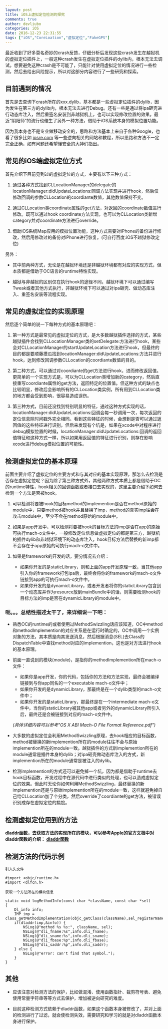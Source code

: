 ```yaml
---
layout: post
title: iOS上虚拟定位检测的探究
comments: true
author: devliubo
categories: iOS
date: 2016-12-23 22:31:55
tags: ["iOS","CoreLoation","虚拟定位","FakeGPS"]
---
```



最近收到了好多莫名奇妙的crash反馈，仔细分析后发现这些crash发生在越狱机的虚拟定位插件上，一般这种crash发生在虚拟定位插件的dylib内，根本无法去调试。想要避免这种crash是不可能了，只能针对使用虚拟定位的情况进行一些检测，然后去给出风险提示，所以对这部分内容进行了一些研究和探索。

<!-- more -->


## 目前遇到的情况

首先是去查询下crash所在的xxx.dylib，基本都是一些虚拟定位插件的dylib，因为发生在第三方的dylib内，根本无法去进行Debug。还有一些是通过将ipa砸壳进行动态库注入，然后重签名安装到非越狱机上，也可以实现修改位置的效果。最近“阴阳师”的流行也催生了另外一种方法，借助于iOS系统本身的模拟位置功能。

因为我本身也不是专业做移动安全的，思路和方法基本上来自于各种Google，也看了很多比如 [iosre.com](http://iosre.com/) 等一些逆向相关的网站和教程，所以思路和方法不一定完全正确，如有问题还希望懂安全的大神们指出。


## 常见的iOS端虚拟定位方式

首先介绍下目前见到过的虚拟定位的方式，主要有以下三种方式：

1. 通过各种方式找到CLLocationManager的delegate的locationManager:didUpdateLocations:回调方法实现并进行hook，然后仅修改回调的参数CLLocation的coordiante数值，其他数值保持不变。

2. 通过CLLocation类coordinate属性的get方法，对返回的coordinate数值进行修改。既可以通过hook coordinate方法实现，也可以为CLLocation类新增category并对coordinate方法进行override。

3. 借助iOS系统Map应用的模拟位置功能，这种方式需要对iPhone的备份进行修改，然后用修改过的备份对iPhone进行恢复。(可自行百度:iOS不越狱修改定位)

另外：

- 其中前两种方式，无论是在越狱环境还是非越狱环境都有对应的实现方式，但本质都是借助于OC语言的runtime特性实现。

- 越狱与非越狱的区别仅在执行hook的途径不同，越狱环境下可以通过编写Tweak或者其他方式执行，非越狱环境下可以通过对ipa砸壳、做动态库注入、重签名安装等流程实现。


## 常见的虚拟定位的实现原理

然后逐个简单的说一下每种方式的基本原理吧：

1. 第一种方式是最常见的虚拟定位的方式，是大多数越狱插件选择的方式，某些越狱插件会找到CLLocationManager类的setDelegate:方法进行hook，某些会对CLLocationManager的startUpdateLocation方法进行hook，但最终的目的都是要顺藤摸瓜找到locationManager:didUpdateLocations:方法并进行hook，达到修改回调参数CLLocation的coordiante数值的目的。

2. 第二种方式，可以通过对coordiante的get方法进行hook，进而修改返回值。更简单的一个实现方式是，可以为CLLocation类增加新的category，然后直接重写coordiante属性的get方法，返回特定的位置值。但这种方式的缺点也比较明显，修改后会影响所有的CLLocation类实例，所有用到CLLocation类的地方都会受到影响，很容易造成误伤。

3. 第三种方式，目前还没找到特别明显的特征，通过这种方式实现的话，locationManager:didUpdateLocations:回调会每一秒调用一次，每次返回的定位信息除时间戳外完全相同。看到这些特征的时候，会想到是否可以通过返回值的这些特征进行识别，但后来发现有个坑是，如果在xcode中对程序进行debug模拟位置的时候，locationManager:didUpdateLocations:回调的返回值特征和这种方式一样，所以如果用返回值的特征进行识别，则存在影响xcode进行debug模拟位置的可能性。


## 检测虚拟定位的基本原理

前面主要介绍了虚拟定位的主要方式和与其对应的基本实现原理，那怎么去检测是否存在虚拟定位呢？因为除了第三种方式外，其他两种方式本质上都是借助于OC的runtime特性，hook相关的回调函数或者接口去实现的，这里主要介绍下如何去检测一个方法是否被hook。

1. 可以检测将要被hook的目标method的implemention是否在method原始的module中，只要method被hook并且替换了imp，method的真实imp往会在攻击module中，至少不会在method原始的module中。

2. 如果是app开发中，可以检测将要被hook的目标方法的imp是否在app的原始可执行mach-o文件中，一般修改定位信息做虚拟定位的都是第三方，越狱机的插件dylib和非越狱环境下的动态库注入，hook目标方法后替换的新imp都不会存在于app原始的可执行mach-o文件中。

3. 如果是framework的开发的话，要分情况去介绍：
    * 如果你开发的是staticLibrary，则和上面的app开发原理一致，当其他app引入你的framework打包ipa后，最终会将你的framework的mach-o文件链接到app的可执行mach-o文件中。
    * 如果你开发的是dynamicLibrary，或者开发者将你的staticLibrary包含到一个动态库并作为resource放到mainBundle中的话，则需要检测hook的目标方法的imp是否在dynamicLibrary的module中。

**<h3>呃。。。总结性描述太干了，来详细说一下吧：</h3>**

* 熟悉OC的runtime的或者使用过MethodSwizzling话应该知道，OC中method和methodImplemention的对应关系是在运行时确定的，OC中调用一个实例对象的方法，其本质是向其发送消息，然后根据消息(SEL)去Class的DispatchTable中查找method对应的implemention，这也是对方法进行hook的基本原理。

* 前面一直说到的模块(module)，是指你的methodImplemention所在mach-o文件：
    - 如果你是app开发，你的代码，包括你的方法和方法实现，最终会被编译链接到与你app同名的一个executable mach-o文件中；
    - 如果你开发的是dynamicLibrary，那最终是在一个dylib类型的mach-o文件中；
    - 如果你开发的是staticLibrary，那最终是在一个intermediate mach-o文件中，当你的staticLibrary被其他app或者另外的dynamicLibrary所引入后，最终还是会被链接到对应的mach-o文件中。

    *(具体详细内容可以参考"OS X ABI Mach-O File Format Reference.pdf")*

* 大多数的虚拟定位会利用MethodSwizzling原理，去hook相应的目标函数，method被替换的新implemention所在的module往往不会与原始implemention所在的module一致。越狱插件的方式新implemention所在的module通常是插件本身的dylib；对ipa砸壳做动态库注入的方式，新implemention所在的module通常是被注入的dylib。

* 检测implemention的方式还可以避免掉一个坑，因为都是借助于runtime去hook目标函数，开发过程中在源代码中进行类似的处理，也可以造成虚拟定位的效果。但此时无论你如何利用MethodSwizzling，最终替换的新implemention还是与原始implemention所在的module一致，这样就避免掉自己给CLLocation加了个分类，然后override了coordiante的get方法，被错误识别成存在虚拟定位的尴尬。


## 检测虚拟定位用到的方法

**dladdr函数，去获取方法的实现所在的模块，可以参考Apple的官方文档中对dladdr函数的介绍： [dladdr函数](https://developer.apple.com/legacy/library/documentation/Darwin/Reference/ManPages/man3/dladdr.3.html)**

## 检测方法的代码示例

`引入头文件`

```
#import <objc/runtime.h>
#import <dlfcn.h>
```

`获取一个方法所在的模块信息`

```
static void logMethodInfo(const char *className, const char *sel)
{
    Dl_info info;
    IMP imp = class_getMethodImplementation(objc_getClass(className),sel_registerName(sel));
    if(dladdr(imp,&info)) {
        NSLog(@"method %s %s:", className, sel);
        NSLog(@"dli_fname:%s",info.dli_fname);
        NSLog(@"dli_sname:%s",info.dli_sname);
        NSLog(@"dli_fbase:%p",info.dli_fbase);
        NSLog(@"dli_saddr:%p",info.dli_saddr);
    } else {
        NSLog(@"error: can't find that symbol.");
    }
}
```

## 其他

* 应该注意对检测方法的保护，比如做混淆、使用函数指针、裁剪符号表、避免使用常量字符串等等方式去保护，增加被逆向研究的难度。

* 目前这种检测方式依赖于dladdr函数，如果这个函数本身被修改了，并对上面的检测进行了过滤，就会使检测失效，需要研究和学习的就是对dladdr函数本身进行保护。

